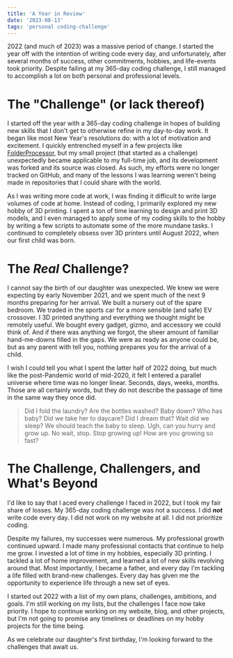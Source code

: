 ```yaml
---
title: 'A Year in Review'
date: '2023-08-13'
tags: 'personal coding-challenge'
---
```


2022 (and much of 2023) was a massive period of change. I started the year off with the intention of writing code every 
day, and unfortunately, after several months of success, other commitments, hobbies, and life-events took priority. 
Despite failing at my 365-day coding challenge, I still managed to accomplish a lot on both personal and professional
levels.


# The "Challenge" (or lack thereof)

I started off the year with a 365-day coding challenge in hopes of building new skills that I don't get to otherwise
refine in my day-to-day work. It began like most New Year's resolutions do: with a lot of motivation and excitement. I 
quickly entrenched myself in a few projects like [FolderProcessor](https://github.com/JerrettDavis/FolderProcessor), but
my small project (that started as a challenge) unexpectedly became applicable to my full-time job, and its development was forked
and its source was closed. As such, my efforts were no longer tracked on GitHub, and many of the lessons I was learning
weren't being made in repositories that I could share with the world.

As I was writing more code at work, I was finding it difficult to write large volumes of code at home. Instead of coding,
I primarily explored my new hobby of 3D printing. I spent a ton of time learning to design and print 3D models, and I 
even managed to apply some of my coding skills to the hobby by writing a few scripts to automate some of the more 
mundane tasks. I continued to completely obsess over 3D printers until August 2022, when our first child was born. 

# The *Real* Challenge?

I cannot say the birth of our daughter was unexpected. We knew we were expecting by early November 2021, and we spent 
much of the next 9 months preparing for her arrival. We built a nursery out of the spare bedroom. We traded in the sports 
car for a more sensible (and safe) EV crossover. I 3D printed anything and everything we thought might be remotely useful.
We bought every gadget, gizmo, and accessory we could think of. And if there was anything we forgot, the sheer amount of
familiar hand-me-downs filled in the gaps. We were as ready as anyone could be, but as any parent with tell you, nothing
prepares you for the arrival of a child.

I wish I could tell you what I spent the latter half of 2022 doing, but much like the post-Pandemic world of mid-2020, 
it felt I entered a parallel universe where time was no longer linear. Seconds, days, weeks, months. Those are all 
certainly words, but they do not describe the passage of time in the same way they once did.  

> Did I fold the laundry? Are the bottles washed? Baby down? Who has baby? Did we take her to daycare? Did I dream that? 
> Wait did we sleep? We should teach the baby to sleep. Ugh, can you hurry and grow up. No wait, stop. Stop growing up!
> How are you growing so fast?

# The Challenge, Challengers, and What's Beyond

I'd like to say that I aced every challenge I faced in 2022, but I took my fair share of losses. My 365-day coding challenge
was not a success. I did ***not*** write code every day. I did not work on my website at all. I did not prioritize coding.

Despite my failures, my successes were numerous. My professional growth continued upward. I made many professional 
contacts that continue to help me grow. I invested a lot of time in my hobbies, especially 3D printing. I tackled a lot
of home improvement, and learned a lot of new skills revolving around that. Most importantly, I became a father, and 
every day I'm tackling a life filled with brand-new challenges. Every day has given me the opportunity to experience
life through a new set of eyes.

I started out 2022 with a list of my own plans, challenges, ambitions, and goals. I'm still working on my lists, but the
challenges I face now take priority. I hope to continue working on my website, blog, and other projects, but I'm not 
going to promise any timelines or deadlines on my hobby projects for the time being.

As we celebrate our daughter's first birthday, I'm looking forward to the challenges that await us.